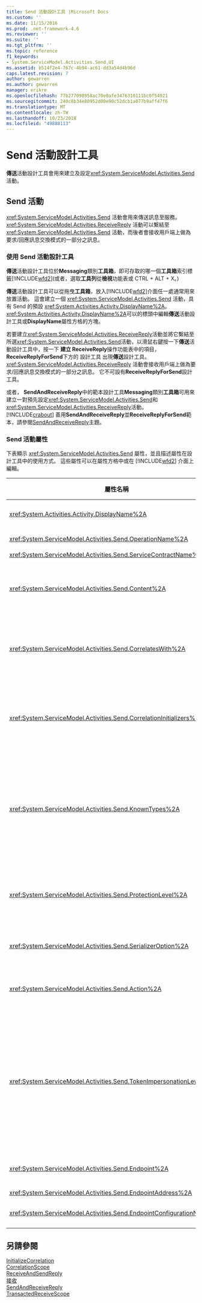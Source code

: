 ```yaml
---
title: Send 活動設計工具 |Microsoft Docs
ms.custom: ''
ms.date: 11/15/2016
ms.prod: .net-framework-4.6
ms.reviewer: ''
ms.suite: ''
ms.tgt_pltfrm: ''
ms.topic: reference
f1_keywords:
- System.ServiceModel.Activities.Send.UI
ms.assetid: b514f2e4-767c-4b94-ac61-dd3a54d4b96d
caps.latest.revision: 7
author: gewarren
ms.author: gewarren
manager: erikre
ms.openlocfilehash: 77b277098958ac70e0afe3476310111bc0f54921
ms.sourcegitcommit: 240c8b34e80952d00e90c52dcb1a077b9aff47f6
ms.translationtype: MT
ms.contentlocale: zh-TW
ms.lasthandoff: 10/23/2018
ms.locfileid: "49888113"
---
```

# <a name="send-activity-designer"></a>Send 活動設計工具
**傳送**活動設計工具會用來建立及設定<xref:System.ServiceModel.Activities.Send>活動。  

## <a name="the-send-activity"></a>Send 活動  
 <xref:System.ServiceModel.Activities.Send> 活動會用來傳送訊息至服務。 <xref:System.ServiceModel.Activities.ReceiveReply> 活動可以繫結至 <xref:System.ServiceModel.Activities.Send> 活動，而後者會接收用戶端上做為要求/回應訊息交換模式的一部分之訊息。  

### <a name="using-the-send-activity-designer"></a>使用 Send 活動設計工具  
 **傳送**活動設計工具位於**Messaging**類別**工具箱**，即可存取的哪一個**工具箱**索引標籤[!INCLUDE[wfd2](../includes/wfd2-md.md)](或者，選取**工具列**從**檢視**功能表或 CTRL + ALT + X。)  

 **傳送**活動設計工具可以從拖曳**工具箱**，放入[!INCLUDE[wfd2](../includes/wfd2-md.md)]介面任一處通常用來放置活動。 這會建立一個 <xref:System.ServiceModel.Activities.Send> 活動，具有 Send 的預設 <xref:System.Activities.Activity.DisplayName%2A>。 <xref:System.Activities.Activity.DisplayName%2A>可以的標頭中編輯**傳送**活動設計工具或**DisplayName**屬性方格的方塊。  

 若要建立<xref:System.ServiceModel.Activities.ReceiveReply>活動並將它繫結至所選<xref:System.ServiceModel.Activities.Send>活動，以滑鼠右鍵按一下**傳送**活動設計工具中，按一下 **建立 ReceiveReply**操作功能表中的項目，**ReceiveReplyForSend**下方的 設計工具 出現**傳送**設計工具。 <xref:System.ServiceModel.Activities.ReceiveReply> 活動會接收用戶端上做為要求/回應訊息交換模式的一部分之訊息。 它不可設有**ReceiveReplyForSend**設計工具。  

 或者， **SendAndReceiveReply**中的範本設計工具**Messaging**類別**工具箱**可用來建立一對預先設定<xref:System.ServiceModel.Activities.Send>和<xref:System.ServiceModel.Activities.ReceiveReply>活動。 [!INCLUDE[crabout](../includes/crabout-md.md)] 善用**SendAndReceiveReply**並**ReceiveReplyForSend**範本，請參閱[SendAndReceiveReply](../workflow-designer/sendandreceivereply-template-designer.md)主題。  

### <a name="the-send-activity-properties"></a>Send 活動屬性  
 下表顯示 <xref:System.ServiceModel.Activities.Send> 屬性，並且描述屬性在設計工具中的使用方式。 這些屬性可以在屬性方格中或在 [!INCLUDE[wfd2](../includes/wfd2-md.md)] 介面上編輯。  


|                              屬性名稱                              | 必要項 |                                                                                                                                                                                                                                                                                                                                                                                                                                                                                                                                                                                                                                                                                                                                       使用方式                                                                                                                                                                                                                                                                                                                                                                                                                                                                                                                                                                                                                                                                                                                                        |
|-------------------------------------------------------------------------|----------|------------------------------------------------------------------------------------------------------------------------------------------------------------------------------------------------------------------------------------------------------------------------------------------------------------------------------------------------------------------------------------------------------------------------------------------------------------------------------------------------------------------------------------------------------------------------------------------------------------------------------------------------------------------------------------------------------------------------------------------------------------------------------------------------------------------------------------------------------------------------------------------------------------------------------------------------------------------------------------------------------------------------------------------------------------------------------------------------------------------------------------------------------------------------------------------------------------------------------------------------------------------------------------------------------------------------------------------------------------------------------------------------------------------------------------------------------------------------------------|
|            <xref:System.Activities.Activity.DisplayName%2A>             |  False   |                                                                                                                                                                                                                                                                                                                                                                                                                                                                                                                                                                                                                            <xref:System.ServiceModel.Activities.Send> 活動的易記名稱。 預設為 Send。 雖然 <xref:System.Activities.Activity.DisplayName%2A> 並非絕對必要，但建議您盡量使用。                                                                                                                                                                                                                                                                                                                                                                                                                                                                                                                                                                                                                            |
|       <xref:System.ServiceModel.Activities.Send.OperationName%2A>       |   True   |                                                                                                                                                                                                                                                                                                                                                                                                                                                                                                                                                                                                                      這個 <xref:System.ServiceModel.Activities.Send> 活動呼叫之服務作業的名稱。 這個屬性用來建構的預設值**動作**屬性若**動作**未明確設定屬性。                                                                                                                                                                                                                                                                                                                                                                                                                                                                                                                                                                                                                      |
|    <xref:System.ServiceModel.Activities.Send.ServiceContractName%2A>    |   True   |                                                                                                                                                                                                                                                                                                                                                                                                                                                                                                                                                                                                                                                                                                     要呼叫之服務所實作的服務合約名稱。                                                                                                                                                                                                                                                                                                                                                                                                                                                                                                                                                                                                                                                                                                     |
|          <xref:System.ServiceModel.Activities.Send.Content%2A>          |  False   |                                                                                                                                                                                                                                                                                                                                                                                                        指定要接收的訊息或參數內容。 這可以是 <xref:System.ServiceModel.Activities.ReceiveMessageContent> 活動或 <xref:System.ServiceModel.Activities.ReceiveParametersContent> 活動。 編輯這個屬性旁邊的橢圓形按鈕，即可**內容**欄位中屬性方格，或按一下**定義...** 按鈕旁邊**內容**標籤上**接收**活動設計工具介面。 兩者都顯示**內容定義**對話方塊。 [!INCLUDE[crabout](../includes/crabout-md.md)] 如何使用此方塊，請參閱[內容定義對話方塊](../workflow-designer/content-definition-dialog-box.md)主題。                                                                                                                                                                                                                                                                                                                                                                                                        |
|      <xref:System.ServiceModel.Activities.Send.CorrelatesWith%2A>       |  False   |                                                                                                                                                                                                                                                                                                                                                                                                                                                                             指定用來路由訊息到適當工作流程執行個體的 <xref:System.ServiceModel.Activities.CorrelationHandle>。<br /><br /> 按一下省略符號按鈕旁<xref:System.ServiceModel.Activities.Send.CorrelatesWith%2A>以開啟 屬性 方格中的屬性**運算式編輯器** 對話方塊。 [!INCLUDE[crabout](../includes/crabout-md.md)] 使用此對話方塊中，請參閱[如何： 使用 「 運算式編輯器](../workflow-designer/how-to-use-the-expression-editor.md)主題。                                                                                                                                                                                                                                                                                                                                                                                                                                                                             |
|  <xref:System.ServiceModel.Activities.Send.CorrelationInitializers%2A>  |  False   |                                                                                                                                                                                                                                                                                                                                                                                                 指定 <xref:System.ServiceModel.Activities.CorrelationInitializer> 物件的集合，這些物件會初始化多個 <xref:System.ServiceModel.Activities.CorrelationHandle> 物件，用來設定工作流程內的這個 <xref:System.ServiceModel.Activities.Send> 活動。 按一下省略符號按鈕旁<xref:System.ServiceModel.Activities.Send.CorrelationInitializers%2A>以開啟 屬性 方格中的屬性**加入相互關聯初始設定式** 對話方塊。 [!INCLUDE[crabout](../includes/crabout-md.md)] 使用此方塊中，請參閱[加入 CorrelationInitializers 對話方塊](../workflow-designer/add-correlationinitializers-dialog-box.md)主題。                                                                                                                                                                                                                                                                                                                                                                                                 |
|        <xref:System.ServiceModel.Activities.Send.KnownTypes%2A>         |  False   |                                                                                                                                                                                                                                                                這個 <xref:System.ServiceModel.Activities.Send> 活動要呼叫之服務作業之已知型別的集合。 這個屬性應該搭配 <xref:System.ServiceModel.Activities.Receive.SerializerOption%2A> 屬性 (設定為 <xref:System.Runtime.Serialization.DataContractSerializer>) 使用。 如果使用 <xref:System.Xml.Serialization.XmlSerializer>，則會忽略此項。<br /><br /> 按一下旁邊的省略符號按鈕**KnownTypes**欄位中顯示的屬性方格**型別集合編輯器**對話方塊中，您可以加入相關型別。<br /><br /> 按一下旁邊的省略符號按鈕**KnownTypes**欄位中顯示的屬性方格**型別集合編輯器**對話方塊中，您可以加入相關型別。 [!INCLUDE[crabout](../includes/crabout-md.md)] 使用此方塊中，請參閱[型別集合編輯器對話方塊](../workflow-designer/type-collection-editor-dialog-box.md)主題。                                                                                                                                                                                                                                                                 |
|      <xref:System.ServiceModel.Activities.Send.ProtectionLevel%2A>      |   True   |                                                                                                                                                                                                                                                                                                                                                                                                                                                                                                                    指定訊息的 <xref:System.Net.Security.ProtectionLevel>。<br /><br /> 1。<xref:System.Net.Security.ProtectionLevel>表示僅有驗證。<br />2。<xref:System.Net.Security.ProtectionLevel>表示簽署資料以協助確保傳輸之資料的完整性。<br />3。<xref:System.Net.Security.ProtectionLevel>表示加密並簽署資料以協助確保傳輸之資料的完整性與機密性。                                                                                                                                                                                                                                                                                                                                                                                                                                                                                                                     |
|     <xref:System.ServiceModel.Activities.Send.SerializerOption%2A>      |   True   |                                                                                                                                                                                                                                                                                                                                                                                                                                                                                                                                                                          <xref:System.ServiceModel.Activities.Send> 活動要呼叫之服務作業所要使用的序列化程式。 預設值是 <xref:System.Runtime.Serialization.DataContractSerializer>，這會使用提供的資料合約，將型別的執行個體序列化及還原序列化，成為 XML 資料流或文件。                                                                                                                                                                                                                                                                                                                                                                                                                                                                                                                                                                          |
|          <xref:System.ServiceModel.Activities.Send.Action%2A>           |  False   |                                                                                                                                                                                                                                                                                                                                                                                                                                                                                                                             指定訊息的動作標頭。 如果明確設定，其值會預設為： https://tempuri.org/{service合約命名空間} / {服務合約名稱} / {作業名稱}。 如果在 <xref:System.ServiceModel.Activities.Send> 活動上指定，則接收訊息的 <xref:System.ServiceModel.Activities.Receive> 活動必須與要正確傳遞的訊息具有相同的值。                                                                                                                                                                                                                                                                                                                                                                                                                                                                                                                             |
|  <xref:System.ServiceModel.Activities.Send.TokenImpersonationLevel%2A>  |          | 訊息的接收者允許的 <xref:System.Security.Principal.TokenImpersonationLevel>。 它會定義安全性模擬等級，用控管的伺服器處理序可代表用戶端處理序的程度。<xref:System.Security.Principal.TokenImpersonationLevel> 表示為未指派模擬等級。 <xref:System.Security.Principal.TokenImpersonationLevel> 表示伺服器處理序無法取得用戶端的識別資訊，也無法模擬用戶端。 <xref:System.Security.Principal.TokenImpersonationLevel> 表示伺服器處理序可以取得關於用戶端的資訊，例如安全識別項和權限，但無法模擬用戶端。 對於匯出其自己的物件之伺服器 (例如匯出資料表和檢視表的資料庫產品) 而言，這將會很有用。 藉由使用所擷取的用戶端安全性資訊，伺服器便可做出存取驗證決策，而不用具備使用其他服務的能力，這些服務使用用戶端的安全性內容。 <xref:System.Security.Principal.TokenImpersonationLevel> 表示伺服器處理序可在其本機系統上模擬用戶端的安全性內容。 伺服器無法在遠端系統上模擬用戶端。 <xref:System.Security.Principal.TokenImpersonationLevel> 表示伺服器處理序可在遠端系統上模擬用戶端的安全性內容。 |
|         <xref:System.ServiceModel.Activities.Send.Endpoint%2A>          |          |                                                                                                                                                                                                                                                                                                                                                                                                                                                                                                                                                                                                            <xref:System.ServiceModel.Endpoint> 活動傳送訊息的目標 <xref:System.ServiceModel.Activities.Send>。 如果這個屬性設定<xref:System.ServiceModel.Activities.Send.EndpointConfigurationName%2A>屬性應該**null**。                                                                                                                                                                                                                                                                                                                                                                                                                                                                                                                                                                                                             |
|      <xref:System.ServiceModel.Activities.Send.EndpointAddress%2A>      |          |                                                                                                                                                                                                                                                                                                                                                                                                                                                                                                                                                                                                                                                                                                    訊息傳送至的 <xref:System.ServiceModel.EndpointAddress>。                                                                                                                                                                                                                                                                                                                                                                                                                                                                                                                                                                                                                                                                                                    |
| <xref:System.ServiceModel.Activities.Send.EndpointConfigurationName%2A> |          |                                                                                                                                                                                                                                                                                                                                                                                                                                                                                                                                                                端點組態的名稱。 這個屬性會在您設定組態檔中的端點時設定。 這個屬性應該設定為指定的名稱**\<端點 >** 組態檔中的項目。 如果設定這個屬性，<xref:System.ServiceModel.Activities.Send.Endpoint%2A>屬性應該**null**。                                                                                                                                                                                                                                                                                                                                                                                                                                                                                                                                                                |

## <a name="see-also"></a>另請參閱  
 [InitializeCorrelation](../workflow-designer/initializecorrelation-activity-designer.md)   
 [CorrelationScope](../workflow-designer/correlationscope-activity-designer.md)   
 [ReceiveAndSendReply](../workflow-designer/receiveandsendreply-template-designer.md)   
 [接收](../workflow-designer/receive-activity-designer.md)   
 [SendAndReceiveReply](../workflow-designer/sendandreceivereply-template-designer.md)   
 [TransactedReceiveScope](../workflow-designer/transactedreceivescope-activity-designer.md)